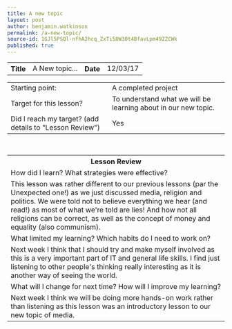 ```yaml
---
title: A new topic
layout: post
author: benjamin.watkinson
permalink: /a-new-topic/
source-id: 1GJl5PSQl-nfhA2hcq_ZxTi58W30t4BfavLpm49ZZCWk
published: true
---
```

	

<table>
  <tr>
    <th>Title</th>
    <td>A New topic...</td>
    <th>Date</th>
    <td>12/03/17</td>
  </tr>
</table>


<table>
  <tr>
    <td>Starting point:</td>
    <td>A completed project</td>
  </tr>
  <tr>
    <td>Target for this lesson?</td>
    <td>To understand what we will be learning about in our new topic.</td>
  </tr>
  <tr>
    <td>Did I reach my target? 
(add details to "Lesson Review")</td>
    <td>Yes
</td>
  </tr>
</table>


<table>
  <tr>
    <th>Lesson Review</th>
  </tr>
  <tr>
    <td>How did I learn? What strategies were effective? </td>
  </tr>
  <tr>
    <td>This lesson was rather different to our previous lessons (par the Unexpected one!) as we just discussed media, religion and politics. We were told not to believe everything we hear (and read!) as most of what we're told are lies! And how not all religions can be correct, as well as the concept of money and equality (also communism). </td>
  </tr>
  <tr>
    <td>What limited my learning? Which habits do I need to work on? </td>
  </tr>
  <tr>
    <td>Next week I think that I should try and make myself involved as this is a very important part of IT and general life skills. I find just listening to other people's thinking really interesting as it is another way of seeing the world.</td>
  </tr>
  <tr>
    <td>What will I change for next time? How will I improve my learning?</td>
  </tr>
  <tr>
    <td>Next week I think we will be doing more hands-on work rather than listening as this lesson was an introductory lesson to our new topic of media. </td>
  </tr>
</table>


